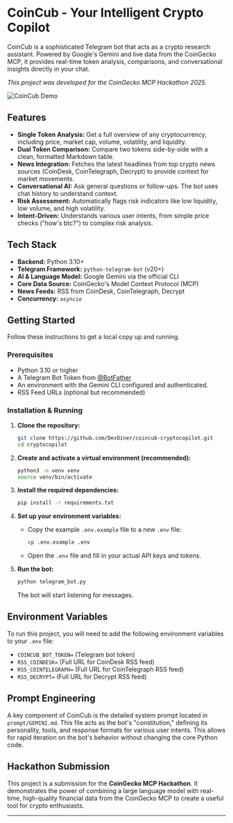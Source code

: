 # CoinCub - Your Intelligent Crypto Copilot

CoinCub is a sophisticated Telegram bot that acts as a crypto research assistant. Powered by Google's Gemini and live data from the CoinGecko MCP, it provides real-time token analysis, comparisons, and conversational insights directly in your chat.

*This project was developed for the CoinGecko MCP Hackathon 2025.*

![CoinCub Demo](https://raw.githubusercontent.com/DevDiner/coincub-cryptocopilot/main/media/demoVideo.gif)

## Features

- **Single Token Analysis:** Get a full overview of any cryptocurrency, including price, market cap, volume, volatility, and liquidity.
- **Dual Token Comparison:** Compare two tokens side-by-side with a clean, formatted Markdown table.
- **News Integration:** Fetches the latest headlines from top crypto news sources (CoinDesk, CoinTelegraph, Decrypt) to provide context for market movements.
- **Conversational AI:** Ask general questions or follow-ups. The bot uses chat history to understand context.
- **Risk Assessment:** Automatically flags risk indicators like low liquidity, low volume, and high volatility.
- **Intent-Driven:** Understands various user intents, from simple price checks ("how's btc?") to complex risk analysis.

## Tech Stack

- **Backend:** Python 3.10+
- **Telegram Framework:** `python-telegram-bot` (v20+)
- **AI & Language Model:** Google Gemini via the official CLI
- **Core Data Source:** CoinGecko's Model Context Protocol (MCP)
- **News Feeds:** RSS from CoinDesk, CoinTelegraph, Decrypt
- **Concurrency:** `asyncio`

## Getting Started

Follow these instructions to get a local copy up and running.

### Prerequisites

- Python 3.10 or higher
- A Telegram Bot Token from [@BotFather](https://t.me/BotFather)
- An environment with the Gemini CLI configured and authenticated.
- RSS Feed URLs (optional but recommended)

### Installation & Running

1.  **Clone the repository:**
    ```sh
    git clone https://github.com/DevDiner/coincub-cryptocopilot.git
    cd cryptocopilot
    ```

2.  **Create and activate a virtual environment (recommended):**
    ```sh
    python3 -m venv venv
    source venv/bin/activate
    ```

3.  **Install the required dependencies:**
    ```sh
    pip install -r requirements.txt
    ```

4.  **Set up your environment variables:**
    -   Copy the example `.env.example` file to a new `.env` file:
        ```sh
        cp .env.example .env
        ```
    -   Open the `.env` file and fill in your actual API keys and tokens.

5.  **Run the bot:**
    ```sh
    python telegram_bot.py
    ```
    The bot will start listening for messages.

## Environment Variables

To run this project, you will need to add the following environment variables to your `.env` file:

- `COINCUB_BOT_TOKEN=` (Telegram bot token)
- `RSS_COINDESK=` (Full URL for CoinDesk RSS feed)
- `RSS_COINTELEGRAPH=` (Full URL for CoinTelegraph RSS feed)
- `RSS_DECRYPT=` (Full URL for Decrypt RSS feed)

## Prompt Engineering

A key component of CoinCub is the detailed system prompt located in `prompt/GEMINI.md`. This file acts as the bot's "constitution," defining its personality, tools, and response formats for various user intents. This allows for rapid iteration on the bot's behavior without changing the core Python code.

## Hackathon Submission

This project is a submission for the **CoinGecko MCP Hackathon**. It demonstrates the power of combining a large language model with real-time, high-quality financial data from the CoinGecko MCP to create a useful tool for crypto enthusiasts.

---
